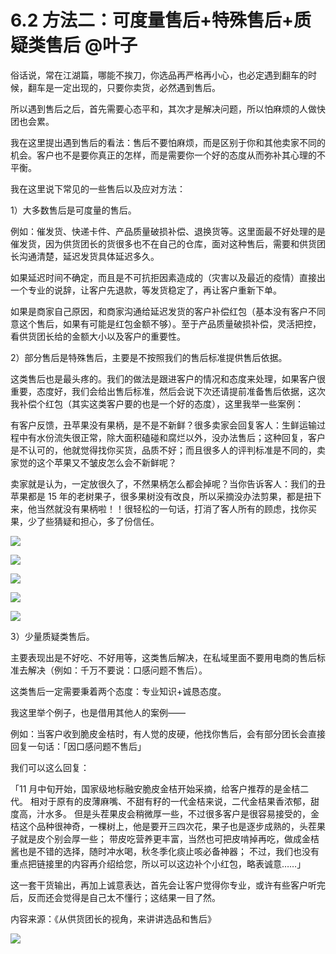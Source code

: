 # 6.2 方法二：可度量售后+特殊售后+质疑类售后 @叶子

俗话说，常在江湖篇，哪能不挨刀，你选品再严格再小心，也必定遇到翻车的时候，翻车是一定出现的，只要你卖货，必然遇到售后。

所以遇到售后之后，首先需要心态平和，其次才是解决问题，所以怕麻烦的人做快团也会累。

我在这里提出遇到售后的看法：售后不要怕麻烦，而是区别于你和其他卖家不同的机会。客户也不是要你真正的怎样，而是需要你一个好的态度从而弥补其心理的不平衡。

我在这里说下常见的一些售后以及应对方法：

1）大多数售后是可度量的售后。

例如：催发货、快递卡件、产品质量破损补偿、退换货等。这里面最不好处理的是催发货，因为供货团长的货很多也不在自己的仓库，面对这种售后，需要和供货团长沟通清楚，延迟发货具体延迟多久。

如果延迟时间不确定，而且是不可抗拒因素造成的（灾害以及最近的疫情）直接出一个专业的说辞，让客户先退款，等发货稳定了，再让客户重新下单。

如果是商家自己原因，和商家沟通给延迟发货的客户补偿红包（基本没有客户不同意这个售后，如果有可能是红包金额不够）。至于产品质量破损补偿，灵活把控，看供货团长给的金额大小以及客户的重要性。

2）部分售后是特殊售后，主要是不按照我们的售后标准提供售后依据。

这类售后也是最头疼的。我们的做法是跟进客户的情况和态度来处理，如果客户很重要，态度好，我们会给出售后标准，然后会说下次还请提前准备售后依据，这次我补偿个红包（其实这类客户要的也是一个好的态度），这里我举一些案例：

有客户反馈，丑苹果没有果柄，是不是不新鲜？很多卖家会回复客人：生鲜运输过程中有水份流失很正常，除大面积磕碰和腐烂以外，没办法售后；这种回复，客户是不认可的，他就觉得找你买货，品质不好；而且很多人的评判标准是不同的，卖家觉的这个苹果又不皱皮怎么会不新鲜呢？

卖家就是认为，一定放很久了，不然果柄怎么都会掉呢？当你告诉客人：我们的丑苹果都是 15 年的老树果子，很多果树没有改良，所以采摘没办法剪果，都是扭下来，他当然就没有果柄啦！！很轻松的一句话，打消了客人所有的顾虑，找你买果，少了些猜疑和担心，多了份信任。

![](img/d34983a46eb735c7dca1d86337da9fa1.png)

![](img/279cad83258bc83757ca173514ddd39d.png)

![](img/76562a73df204c29237a97ce1b1f1760.png)

![](img/d15ee1dd71ad415455eaeab61580de35.png)

![](img/760b579dde581c4aa50e7523aa0e1903.png)

3）少量质疑类售后。

主要表现出是不好吃、不好用等，这类售后解决，在私域里面不要用电商的售后标准去解决（例如：千万不要说：口感问题不售后）。

这类售后一定需要秉着两个态度：专业知识+诚恳态度。

我这里举个例子，也是借用其他人的案例——

例如：当客户收到脆皮金桔时，有人觉的皮硬，他找你售后，会有部分团长会直接回复一句话：「因口感问题不售后」

我们可以这么回复：

「11 月中旬开始，国家级地标融安脆皮金桔开始采摘，给客户推荐的是金桔二代。
相对于原有的皮薄麻嘴、不甜有籽的一代金桔来说，二代金桔果香浓郁，甜度高，汁水多。
但是头茬果皮会稍微厚一些，不过很多客户是很容易接受的，金桔这个品种很神奇，一棵树上，他是要开三四次花，果子也是逐步成熟的，头茬果子就是皮个别会厚一些；
带皮吃营养更丰富，当然也可把皮啃掉再吃，做成金桔酱也是不错的选择，随时冲水喝，秋冬季化痰止咳必备神器；
不过，我们也没有重点把链接里的内容再介绍给您，所以可以这边补个小红包，略表诚意……」

这一套干货输出，再加上诚意表达，首先会让客户觉得你专业，或许有些客户听完后，反而还会觉得是自己太不懂行；这结果一目了然。

内容来源：《从供货团长的视角，来讲讲选品和售后》

![](img/dd92b07373c3325b41989991c0898588.png)
